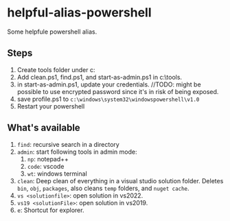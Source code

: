 # helpful-alias-powershell
Some helpfule powershell alias.

## Steps
1. Create tools folder under c:
2. Add clean.ps1, find.ps1, and start-as-admin.ps1 in c:\tools.
3. in start-as-admin.ps1, update your credentials. //TODO: might be possible to use encrypted password since it's in risk of being exposed. 
4. save profile.ps1 to `c:\windows\system32\windowspowershell\v1.0`
5. Restart your powershell


## What's available
1. `find`: recursive search in a directory
2. `admin`: start following tools in admin mode: 
    1. `np`: notepad++
    2. `code`: vscode
    3. `wt`: windows terminal
4. `clean`: Deep clean of everything in a visual studio solution folder. Deletes `bin`, `obj`, `packages`, also cleans `temp` folders, and `nuget cache`. 
5. `vs <solutionfile>`: open solution in vs2022.
6. `vs19 <solutionFile>`: open solution in vs2019.
7. `e`: Shortcut for explorer.
